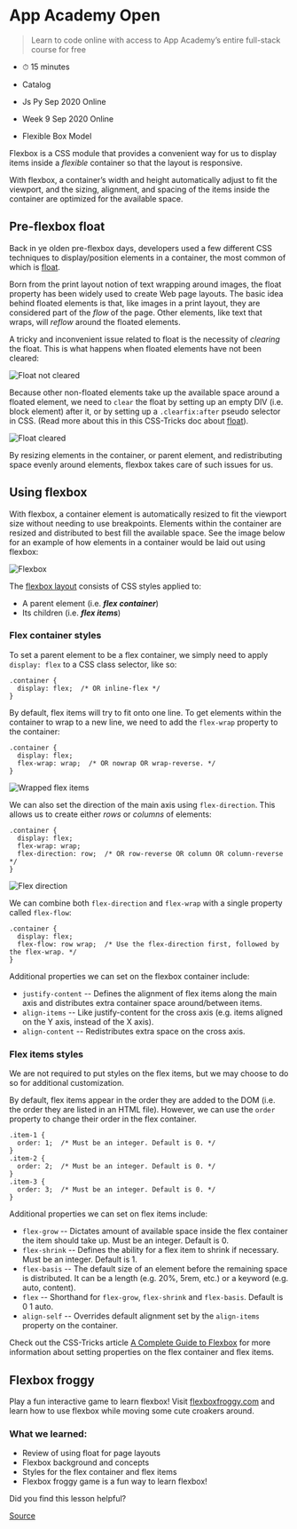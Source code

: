# App Academy Open

> Learn to code online with access to App Academy’s entire full-stack course for free

*   ⏱ 15 minutes
    

*   Catalog
*   Js Py Sep 2020 Online
*   Week 9 Sep 2020 Online
*   Flexible Box Model

Flexbox is a CSS module that provides a convenient way for us to display items inside a _flexible_ container so that the layout is responsive.

With flexbox, a container’s width and height automatically adjust to fit the viewport, and the sizing, alignment, and spacing of the items inside the container are optimized for the available space.

Pre-flexbox float
-----------------

Back in ye olden pre-flexbox days, developers used a few different CSS techniques to display/position elements in a container, the most common of which is [float](https://css-tricks.com/all-about-floats/).

Born from the print layout notion of text wrapping around images, the float property has been widely used to create Web page layouts. The basic idea behind floated elements is that, like images in a print layout, they are considered part of the _flow_ of the page. Other elements, like text that wraps, will _reflow_ around the floated elements.

A tricky and inconvenient issue related to float is the necessity of _clearing_ the float. This is what happens when floated elements have not been cleared:

![Float not cleared](https://appacademy-open-assets.s3-us-west-1.amazonaws.com/Module-Responsive-Design/flexbox/assets/float-not-cleared.png)

Because other non-floated elements take up the available space around a floated element, we need to `clear` the float by setting up an empty DIV (i.e. block element) after it, or by setting up a `.clearfix:after` pseudo selector in CSS. (Read more about this in this CSS-Tricks doc about [float](https://css-tricks.com/all-about-floats/)).

![Float cleared](https://appacademy-open-assets.s3-us-west-1.amazonaws.com/Module-Responsive-Design/flexbox/assets/float-cleared.png)

By resizing elements in the container, or parent element, and redistributing space evenly around elements, flexbox takes care of such issues for us.

Using flexbox
-------------

With flexbox, a container element is automatically resized to fit the viewport size without needing to use breakpoints. Elements within the container are resized and distributed to best fill the available space. See the image below for an example of how elements in a container would be laid out using flexbox:

![Flexbox](https://appacademy-open-assets.s3-us-west-1.amazonaws.com/Module-Responsive-Design/flexbox/assets/flexbox-elements.png)

The [flexbox layout](https://css-tricks.com/snippets/css/a-guide-to-flexbox/) consists of CSS styles applied to:

*   A parent element (i.e. _**flex container**_)
*   Its children (i.e. _**flex items**_)

### Flex container styles

To set a parent element to be a flex container, we simply need to apply `display: flex` to a CSS class selector, like so:

    .container {
      display: flex;  /* OR inline-flex */
    }

By default, flex items will try to fit onto one line. To get elements within the container to wrap to a new line, we need to add the `flex-wrap` property to the container:

    .container {
      display: flex;
      flex-wrap: wrap;  /* OR nowrap OR wrap-reverse. */
    }

![Wrapped flex items](https://appacademy-open-assets.s3-us-west-1.amazonaws.com/Module-Responsive-Design/flexbox/assets/flex-wrap.png)

We can also set the direction of the main axis using `flex-direction`. This allows us to create either _rows_ or _columns_ of elements:

    .container {
      display: flex;
      flex-wrap: wrap;
      flex-direction: row;  /* OR row-reverse OR column OR column-reverse */
    }

![Flex direction](https://appacademy-open-assets.s3-us-west-1.amazonaws.com/Module-Responsive-Design/flexbox/assets/flex-direction.png)

We can combine both `flex-direction` and `flex-wrap` with a single property called `flex-flow`:

    .container {
      display: flex;
      flex-flow: row wrap;  /* Use the flex-direction first, followed by the flex-wrap. */
    }

Additional properties we can set on the flexbox container include:

*   `justify-content` -- Defines the alignment of flex items along the main axis and distributes extra container space around/between items.
*   `align-items` -- Like justify-content for the cross axis (e.g. items aligned on the Y axis, instead of the X axis).
*   `align-content` -- Redistributes extra space on the cross axis.

### Flex items styles

We are not required to put styles on the flex items, but we may choose to do so for additional customization.

By default, flex items appear in the order they are added to the DOM (i.e. the order they are listed in an HTML file). However, we can use the `order` property to change their order in the flex container.

    .item-1 {
      order: 1;  /* Must be an integer. Default is 0. */
    }
    .item-2 {
      order: 2;  /* Must be an integer. Default is 0. */
    }
    .item-3 {
      order: 3;  /* Must be an integer. Default is 0. */
    }

Additional properties we can set on flex items include:

*   `flex-grow` -- Dictates amount of available space inside the flex container the item should take up. Must be an integer. Default is 0.
*   `flex-shrink` -- Defines the ability for a flex item to shrink if necessary. Must be an integer. Default is 1.
*   `flex-basis` -- The default size of an element before the remaining space is distributed. It can be a length (e.g. 20%, 5rem, etc.) or a keyword (e.g. auto, content).
*   `flex` -- Shorthand for `flex-grow`, `flex-shrink` and `flex-basis`. Default is 0 1 auto.
*   `align-self` -- Overrides default alignment set by the `align-items` property on the container.

Check out the CSS-Tricks article [A Complete Guide to Flexbox](https://css-tricks.com/snippets/css/a-guide-to-flexbox/) for more information about setting properties on the flex container and flex items.

Flexbox froggy
--------------

Play a fun interactive game to learn flexbox! Visit [flexboxfroggy.com](https://flexboxfroggy.com/) and learn how to use flexbox while moving some cute croakers around.

### What we learned:

*   Review of using float for page layouts
*   Flexbox background and concepts
*   Styles for the flex container and flex items
*   Flexbox froggy game is a fun way to learn flexbox!

Did you find this lesson helpful?


[Source](https://open.appacademy.io/learn/js-py---sep-2020-online/week-9-sep-2020-online/flexible-box-model)